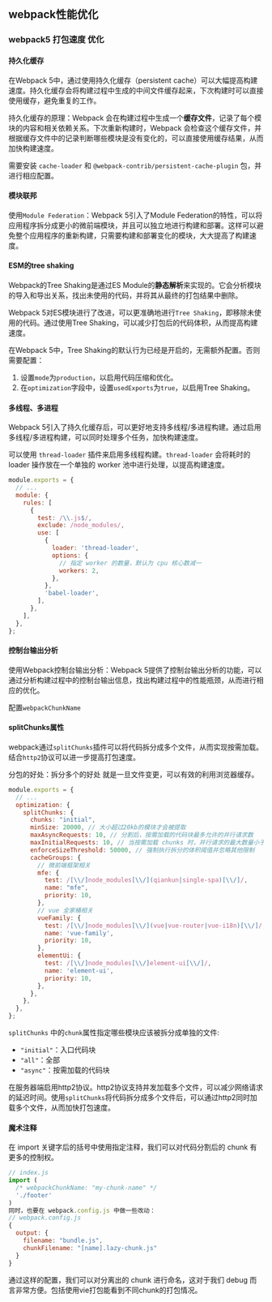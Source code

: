 ## webpack性能优化

### webpack5 打包速度 优化

#### 持久化缓存

在Webpack 5中，通过使用持久化缓存（persistent cache）可以大幅提高构建速度。持久化缓存会将构建过程中生成的中间文件缓存起来，下次构建时可以直接使用缓存，避免重复的工作。

持久化缓存的原理：Webpack 会在构建过程中生成一个**缓存文件**，记录了每个模块的内容和相关依赖关系。下次重新构建时，Webpack 会检查这个缓存文件，并根据缓存文件中的记录判断哪些模块是没有变化的，可以直接使用缓存结果，从而加快构建速度。

需要安装 `cache-loader` 和 `@webpack-contrib/persistent-cache-plugin` 包，并进行相应配置。

#### 模块联邦

使用`Module Federation`：Webpack 5引入了Module Federation的特性，可以将应用程序拆分成更小的微前端模块，并且可以独立地进行构建和部署。这样可以避免整个应用程序的重新构建，只需要构建和部署变化的模块，大大提高了构建速度。

#### ESM的tree shaking

Webpack的Tree Shaking是通过ES Module的**静态解析**来实现的。它会分析模块的导入和导出关系，找出未使用的代码，并将其从最终的打包结果中删除。

Webpack 5对ES模块进行了改进，可以更准确地进行`Tree Shaking`，即移除未使用的代码。通过使用Tree Shaking，可以减少打包后的代码体积，从而提高构建速度。

在Webpack 5中，Tree Shaking的默认行为已经是开启的，无需额外配置。否则需要配置：
1. 设置`mode`为`production`，以启用代码压缩和优化。
2. 在`optimization`字段中，设置`usedExports`为`true`，以启用Tree Shaking。


#### 多线程、多进程

Webpack 5引入了持久化缓存后，可以更好地支持多线程/多进程构建。通过启用多线程/多进程构建，可以同时处理多个任务，加快构建速度。

可以使用 `thread-loader` 插件来启用多线程构建。`thread-loader` 会将耗时的 loader 操作放在一个单独的 worker 池中进行处理，以提高构建速度。

~~~js
module.exports = {
  // ...
  module: {
    rules: [
      {
        test: /\\.js$/,
        exclude: /node_modules/,
        use: [
          {
            loader: 'thread-loader',
            options: {
              // 指定 worker 的数量，默认为 cpu 核心数减一
              workers: 2,
            },
          },
          'babel-loader',
        ],
      },
    ],
  },
};
~~~

#### 控制台输出分析

使用Webpack控制台输出分析：Webpack 5提供了控制台输出分析的功能，可以通过分析构建过程中的控制台输出信息，找出构建过程中的性能瓶颈，从而进行相应的优化。

配置`webpackChunkName`

#### splitChunks属性

webpack通过`splitChunks`插件可以将代码拆分成多个文件，从而实现按需加载。结合`http2`协议可以进一步提高打包速度。

分包的好处：拆分多个的好处 就是一旦文件变更，可以有效的利用浏览器缓存。

~~~js
module.exports = {
  // ...
  optimization: {
    splitChunks: {
      chunks: "initial",
      minSize: 20000, // 大小超过20kb的模块才会被提取
      maxAsyncRequests: 10, // 分割后，按需加载的代码块最多允许的并行请求数
      maxInitialRequests: 10, // 当按需加载 chunks 时，并行请求的最大数量小于或等于 10
      enforceSizeThreshold: 50000, // 强制执行拆分的体积阈值并忽略其他限制
      cacheGroups: {
        // 微前端框架相关
        mfe: {
          test: /[\\/]node_modules[\\/](qiankun|single-spa)[\\/]/,
          name: "mfe",
          priority: 10,
        },
        // vue 全家桶相关
        vueFamily: {
          test: /[\\/]node_modules[\\/](vue|vue-router|vue-i18n)[\\/]/,
          name: 'vue-family',
          priority: 10,
        },
        elementUi: {
          test: /[\\/]node_modules[\\/]element-ui[\\/]/,
          name: 'element-ui',
          priority: 10,
        },
      },
    },
  },
};
~~~

`splitChunks` 中的`chunk`属性指定哪些模块应该被拆分成单独的文件:
+ `"initial"`：入口代码块
+ `"all"`：全部 
+ `"async"`：按需加载的代码块

在服务器端启用http2协议。http2协议支持并发加载多个文件，可以减少网络请求的延迟时间。使用`splitChunks`将代码拆分成多个文件后，可以通过http2同时加载多个文件，从而加快打包速度。

#### 魔术注释

在 import 关键字后的括号中使用指定注释，我们可以对代码分割后的 chunk 有更多的控制权。

~~~js
// index.js
import (
  /* webpackChunkName: "my-chunk-name" */
  './footer'
)
同时，也要在 webpack.config.js 中做一些改动：
// webpack.config.js
{
  output: {
    filename: "bundle.js",
    chunkFilename: "[name].lazy-chunk.js"
  }
}
~~~

通过这样的配置，我们可以对分离出的 chunk 进行命名，这对于我们 debug 而言非常方便。包括使用vie打包能看到不同chunk的打包情况。